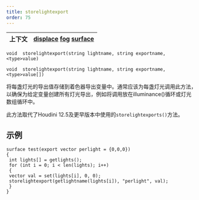 ```yaml
---
title: storelightexport
order: 75
---
```

| 上下文 | [displace](../contexts/displace.html)  [fog](../contexts/fog.html)  [surface](../contexts/surface.html) |
| --- | --- |

`void  storelightexport(string lightname, string exportname, <type>value)`

`void  storelightexport(string lightname, string exportname, <type>value[])`

将每盏灯光的导出值存储到着色器导出变量中。通常应该为每盏灯光调用此方法，以确保为给定变量创建所有灯光导出，例如将调用放在illuminance()循环或灯光数组循环中。

此方法取代了Houdini 12.5及更早版本中使用的`storelightexports()`方法。

## 示例

```vex
surface test(export vector perlight = {0,0,0})
{
 int lights[] = getlights();
 for (int i = 0; i < len(lights); i++)
 {
 vector val = set(lights[i], 0, 0);
 storelightexport(getlightname(lights[i]), "perlight", val);
 }
}
```
